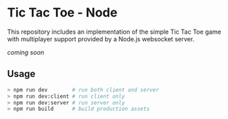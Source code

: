 # Tic Tac Toe - Node

This repository includes an implementation of the simple Tic Tac Toe game with multiplayer support
provided by a Node.js websocket server.

_coming soon_

## Usage

```bash
> npm run dev        # run both client and server
> npm run dev:client # run client only
> npm run dev:server # run server only
> npm run build      # build production assets
```
